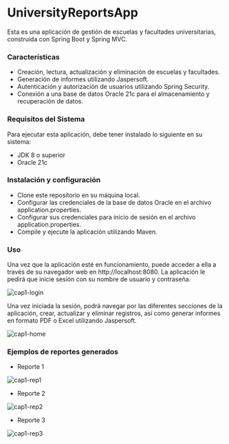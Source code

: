 # UniversityReportsApp
Esta es una aplicación de gestión de escuelas y facultades universitarias, construida con Spring Boot y Spring MVC.

### Características
- Creación, lectura, actualización y eliminación de escuelas y facultades.
- Generación de informes utilizando Jaspersoft.
- Autenticación y autorización de usuarios utilizando Spring Security.
- Conexión a una base de datos Oracle 21c para el almacenamiento y recuperación de datos.

### Requisitos del Sistema
Para ejecutar esta aplicación, debe tener instalado lo siguiente en su sistema:
- JDK 8 o superior
- Oracle 21c

### Instalación y configuración
- Clone este repositorio en su máquina local.
- Configurar las credenciales de la base de datos Oracle en el archivo application.properties.
- Configurar sus credenciales para inicio de sesión en el archivo application.properties.
- Compile y ejecute la aplicación utilizando Maven.

### Uso
Una vez que la aplicación esté en funcionamiento, puede acceder a ella a través de su navegador web en http://localhost:8080. La aplicación le pedirá que inicie sesión con su nombre de usuario y contraseña.

![cap1-login](https://user-images.githubusercontent.com/93224951/222876538-a3bd23d3-87aa-4d7b-a848-e1e031a9f303.jpg)

Una vez iniciada la sesión, podrá navegar por las diferentes secciones de la aplicación, crear, actualizar y eliminar registros, así como generar informes en formato PDF o Excel utilizando Jaspersoft.

![cap1-home](https://user-images.githubusercontent.com/93224951/222876593-b62a7461-5577-495a-93c9-f0a56e05bf78.jpg)

### Ejemplos de reportes generados

- Reporte 1

![cap1-rep1](https://user-images.githubusercontent.com/93224951/222876598-cd365526-bd3a-42d7-a96d-dfe459f15955.jpg)

- Reporte 2

![cap1-rep2](https://user-images.githubusercontent.com/93224951/222876605-e17d5922-5902-45fe-9431-af9ea3decbe3.jpg)

- Reporte 3

![cap1-rep3](https://user-images.githubusercontent.com/93224951/222876609-b9f72080-f15e-4793-8e17-fffc01da97e4.jpg)


